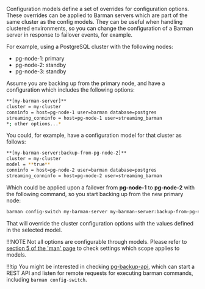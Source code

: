 Configuration models define a set of overrides for configuration options. These overrides can be applied to Barman servers which are part of the same cluster as the config models. They can be useful when handling clustered environments, so you can change the configuration of a Barman server in response to failover events, for example.

For example, using a PostgreSQL cluster with the following nodes:

- pg-node-1: primary
- pg-node-2: standby
- pg-node-3: standby

Assume you are backing up from the primary node, and have a configuration which includes the following options:

```bash
**[my-barman-server]**
cluster = my-cluster
conninfo = host=pg-node-1 user=barman database=postgres
streaming_conninfo = host=pg-node-1 user=streaming_barman
*; other options...*
```

You could, for example, have a configuration model for that cluster as follows:
```bash
**[my-barman-server:backup-from-pg-node-2]**
cluster = my-cluster
model = **true**
conninfo = host=pg-node-2 user=barman database=postgres
streaming_conninfo = host=pg-node-2 user=streaming_barman
```
Which could be applied upon a failover from **pg-node-1** to **pg-node-2** with the following command, so you start backing up from the new primary node:
```bash
barman config-switch my-barman-server my-barman-server:backup-from-pg-node-2
```
That will override the cluster configuration options with the values defined in the selected model.

!!!NOTE
    Not all options are configurable through models. Please refer to [section 5 of the 'man' page](https://docs.pgbarman.org/barman.5.html) to check settings which scope applies to models.

!!!tip
    You might be interested in checking [pg-backup-api](https://www.enterprisedb.com/docs/supported-open-source/barman/pg-backup-api/), which can start a REST API and listen for remote requests for executing barman commands, including `barman config-switch`.
